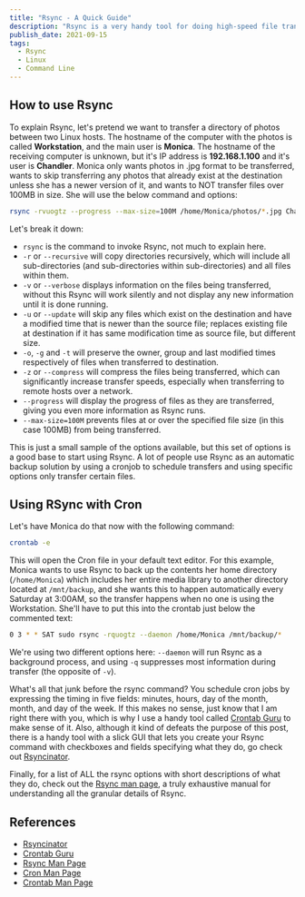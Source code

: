 ```yaml
---
title: "Rsync - A Quick Guide"
description: "Rsync is a very handy tool for doing high-speed file transfers between Linux hosts over a local network or remote hosts on the internet, such as EC2 instances on Amazon Web Services. You can pass options to Rsync to do things like recursive transfer (all files and sub-directories within the source directory are also transferred), ignore existing or newer files at the destination, and more."
publish_date: 2021-09-15
tags:
  - Rsync
  - Linux
  - Command Line
---
```


<!-- ## Sections

1. [How to use Rsync](#intro)
2. [Using Rsync with Cron](#cron)
3. [References](#ref) -->

<div id='intro'/>

## How to use Rsync

To explain Rsync, let's pretend we want to transfer a directory of photos
between two Linux hosts. The hostname of the computer with the photos is called
**Workstation**, and the main user is **Monica**. The hostname of the receiving
computer is unknown, but it's IP address is **192.168.1.100** and it's user is
**Chandler**. Monica only wants photos in .jpg format to be transferred, wants
to skip transferring any photos that already exist at the destination unless she
has a newer version of it, and wants to NOT transfer files over 100MB in size.
She will use the below command and options:

```bash
rsync -rvuogtz --progress --max-size=100M /home/Monica/photos/*.jpg Chandler@192.168.1.100:/mnt/storage/photos/
```

Let's break it down:

- `rsync` is the command to invoke Rsync, not much to explain here.
- `-r` or `--recursive` will copy directories recursively, which will include
  all sub-directories (and sub-directories within sub-directories) and all files
  within them.
- `-v` or `--verbose` displays information on the files being transferred,
  without this Rsync will work silently and not display any new information
  until it is done running.
- `-u` or `--update` will skip any files which exist on the destination and have
  a modified time that is newer than the source file; replaces existing file at
  destination if it has same modification time as source file, but different
  size.
- `-o`, `-g` and `-t` will preserve the owner, group and last modified times
  respectively of files when transferred to destination.
- `-z` or `--compress` will compress the files being transferred, which can
  significantly increase transfer speeds, especially when transferring to remote
  hosts over a network.
- `--progress` will display the progress of files as they are transferred,
  giving you even more information as Rsync runs.
- `--max-size=100M` prevents files at or over the specified file size (in this
  case 100MB) from being transferred.

This is just a small sample of the options available, but this set of options is
a good base to start using Rsync. A lot of people use Rsync as an automatic
backup solution by using a cronjob to schedule transfers and using specific
options only transfer certain files.

<div id='cron'/>

## Using RSync with Cron

Let's have Monica do that now with the following command:

```bash
crontab -e
```

This will open the Cron file in your default text editor. For this example,
Monica wants to use Rsync to back up the contents her home directory
(`/home/Monica`) which includes her entire media library to another directory
located at `/mnt/backup`, and she wants this to happen automatically every
Saturday at 3:00AM, so the transfer happens when no one is using the
Workstation. She'll have to put this into the crontab just below the commented
text:

```bash
0 3 * * SAT sudo rsync -rquogtz --daemon /home/Monica /mnt/backup/*
```

We're using two different options here: `--daemon` will run Rsync as a
background process, and using `-q` suppresses most information during transfer
(the opposite of `-v`).

What's all that junk before the rsync command? You schedule cron jobs by
expressing the timing in five fields: minutes, hours, day of the month, month,
and day of the week. If this makes no sense, just know that I am right there
with you, which is why I use a handy tool called
<a href="https://crontab.guru" target="_blank" rel="noopener noreferrer">Crontab
Guru</a> to make sense of it. Also, although it kind of defeats the purpose of
this post, there is a handy tool with a slick GUI that lets you create your
Rsync command with checkboxes and fields specifying what they do, go check out
<a href="https://www.rsyncinator.app/web" target="_blank" rel="noopener noreferrer">Rsyncinator</a>.

Finally, for a list of ALL the rsync options with short descriptions of what
they do, check out the
<a href="https://download.samba.org/pub/rsync/rsync.1" target="_blank">Rsync man
page</a>, a truly exhaustive manual for understanding all the granular details
of Rsync.

<div id='ref'/>

## References

- <a href="https://www.rsyncinator.app/web" target="_blank" rel="noopener noreferrer">Rsyncinator</a>
- <a href="https://crontab.guru" target="_blank" rel="noopener noreferrer">Crontab
  Guru</a>
- <a href="https://download.samba.org/pub/rsync/rsync.1" target="_blank">Rsync
  Man Page</a>
- <a href="https://man7.org/linux/man-pages/man8/cron.8.html" target="_blank">Cron
  Man Page</a>
- <a href="https://man7.org/linux/man-pages/man5/crontab.5.html" target="_blank">Crontab
  Man Page</a>
